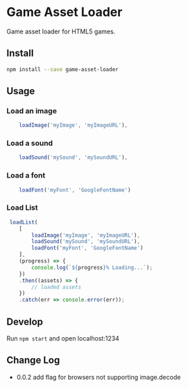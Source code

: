 # Game Asset Loader
Game asset loader for HTML5 games.
## Install
```sh
npm install --save game-asset-loader
```
## Usage
### Load an image
```js
    loadImage('myImage', 'myImageURL'),
```
### Load a sound
```js
    loadSound('mySound', 'mySoundURL'),
```
### Load a font
```js
    loadFont('myFont', 'GoogleFontName')
```
### Load List
```js
 loadList(
    [
        loadImage('myImage', 'myImageURL'),
        loadSound('mySound', 'mySoundURL'),
        loadFont('myFont', 'GoogleFontName')
    ],
    (progress) => {
        console.log(`${progress}% Loading...`);
    })
    .then((assets) => {
        // loaded assets
    })
    .catch(err => console.error(err));
```
## Develop
Run ```npm start``` and open localhost:1234

## Change Log
- 0.0.2 add flag for browsers not supporting image.decode